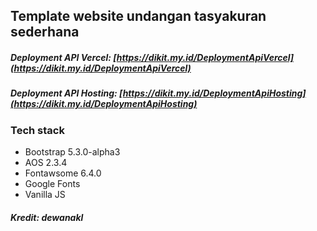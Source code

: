 ## Template website undangan tasyakuran sederhana

##### Deployment API Vercel: [https://dikit.my.id/DeploymentApiVercel](https://dikit.my.id/DeploymentApiVercel)

##### Deployment API Hosting: [https://dikit.my.id/DeploymentApiHosting](https://dikit.my.id/DeploymentApiHosting)

### Tech stack

- Bootstrap 5.3.0-alpha3
- AOS 2.3.4
- Fontawsome 6.4.0
- Google Fonts
- Vanilla JS

##### Kredit: dewanakl
